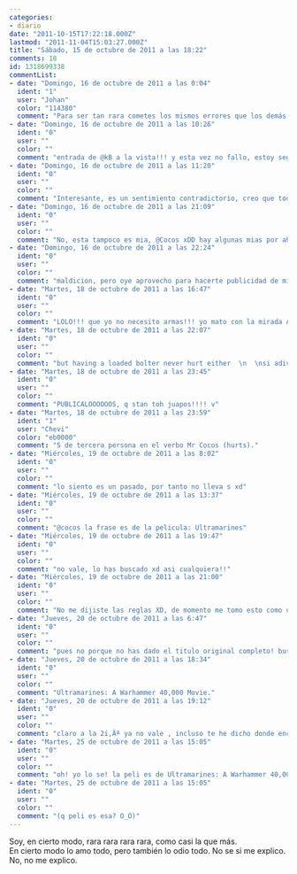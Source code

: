 ```yaml
---
categories:
- diario
date: "2011-10-15T17:22:18.000Z"
lastmod: "2011-11-04T15:03:27.000Z"
title: "Sábado, 15 de octubre de 2011 a las 18:22"
comments: 18
id: 1318699338
commentList:
- date: "Domingo, 16 de octubre de 2011 a las 0:04"
  ident: "1"
  user: "Johan"
  color: "114380"
  comment: "Para ser tan rara cometes los mismos errores que los demás."
- date: "Domingo, 16 de octubre de 2011 a las 10:26"
  ident: "0"
  user: ""
  color: ""
  comment: "entrada de @kB a la vista!!! y esta vez no fallo, estoy seguro!"
- date: "Domingo, 16 de octubre de 2011 a las 11:20"
  ident: "0"
  user: ""
  color: ""
  comment: "Interesante, es un sentimiento contradictorio, creo que todos los hemos tenido alguna vez, para mi ese sentimiento es casi inexplicable."
- date: "Domingo, 16 de octubre de 2011 a las 21:09"
  ident: "0"
  user: ""
  color: ""
  comment: "No, esta tampoco es mia, @Cocos xDD hay algunas mias por ahi y creo que no te has dado ni cuenta ;D"
- date: "Domingo, 16 de octubre de 2011 a las 22:24"
  ident: "0"
  user: ""
  color: ""
  comment: "maldicion, pero oye aprovecho para hacerte publicidad de mi curso de francotirador, y tambien de que zonas son las mejores para que te apuñalen si alguna vez te van a apuñalar"
- date: "Martes, 18 de octubre de 2011 a las 16:47"
  ident: "0"
  user: ""
  color: ""
  comment: "LOLO!!! que yo no necesito armas!!! yo mato con la mirada AHAHAHAAH xDDDDDD  \nvete a la mierda Cocos  \npero con cariño, eh?  \nxD"
- date: "Martes, 18 de octubre de 2011 a las 22:07"
  ident: "0"
  user: ""
  color: ""
  comment: "but having a loaded bolter never hurt either  \n  \nsi adivinas de donde viene esa frase (pista es una pelicula) NO publicare como entrada tutoriales de esos"
- date: "Martes, 18 de octubre de 2011 a las 23:45"
  ident: "0"
  user: ""
  color: ""
  comment: "PUBLICALOOOOOOS, q stan toh juapos!!!! v"
- date: "Martes, 18 de octubre de 2011 a las 23:59"
  ident: "1"
  user: "Chevi"
  color: "eb0000"
  comment: "S de tercera persona en el verbo Mr Cocos (hurts)."
- date: "Miércoles, 19 de octubre de 2011 a las 8:02"
  ident: "0"
  user: ""
  color: ""
  comment: "lo siento es un pasado, por tanto no lleva s xd"
- date: "Miércoles, 19 de octubre de 2011 a las 13:37"
  ident: "0"
  user: ""
  color: ""
  comment: "@cocos la frase es de la pelicula: Ultramarines"
- date: "Miércoles, 19 de octubre de 2011 a las 19:47"
  ident: "0"
  user: ""
  color: ""
  comment: "no vale, lo has buscado xd asi cualquiera!!"
- date: "Miércoles, 19 de octubre de 2011 a las 21:00"
  ident: "0"
  user: ""
  color: ""
  comment: "No me dijiste las reglas XD, de momento me tomo esto como una victoria."
- date: "Jueves, 20 de octubre de 2011 a las 6:47"
  ident: "0"
  user: ""
  color: ""
  comment: "pues no porque no has dado el titulo original completo! buscalo en imdb"
- date: "Jueves, 20 de octubre de 2011 a las 18:34"
  ident: "0"
  user: ""
  color: ""
  comment: "Ultramarines: A Warhammer 40,000 Movie."
- date: "Jueves, 20 de octubre de 2011 a las 19:12"
  ident: "0"
  user: ""
  color: ""
  comment: "claro a la 2í‚Âª ya no vale , incluso te he dicho donde encontrarlo"
- date: "Martes, 25 de octubre de 2011 a las 15:05"
  ident: "0"
  user: ""
  color: ""
  comment: "oh! yo lo se! la peli es de Ultramarines: A Warhammer 40,000 Movie.  \n(lo he adivinado a la primera? :D)"
- date: "Martes, 25 de octubre de 2011 a las 15:05"
  ident: "0"
  user: ""
  color: ""
  comment: "(q peli es esa? O_O)"
---
```


Soy, en cierto modo, rara rara rara rara, como casi la que más.  
En cierto modo lo amo todo, pero también lo odio todo. No se si me explico. No, no me explico.